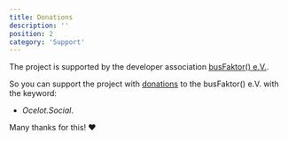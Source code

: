 ```yaml
---
title: Donations
description: ''
position: 2
category: 'Support'
---
```

 
The project is supported by the developer association [busFaktor() e.V.](https://www.busfaktor.org/en).

So you can support the project with [donations](https://www.busfaktor.org/en/donations) to the busFaktor() e.V. with the keyword:

- *Ocelot.Social*.

Many thanks for this! ❤️
